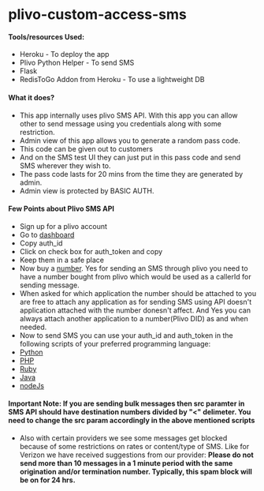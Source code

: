 plivo-custom-access-sms
=======================

#### Tools/resources Used:
* Heroku - To deploy the app
* Plivo Python Helper - To send SMS
* Flask
* RedisToGo Addon from Heroku - To use a lightweight DB

#### What it does?
* This app internally uses plivo SMS API. With this app you can allow other to send message using you credentials
along with some restriction.
* Admin view of this app allows you to generate a random pass code.
* This code can be given out to customers
* And on the SMS test UI they can just put in this pass code and send SMS wherever they wish to.
* The pass code lasts for 20 mins from the time they are generated by admin.
* Admin view is protected by BASIC AUTH.


#### Few Points about Plivo SMS API



* Sign up for a plivo account
* Go to [dashboard](https://manage.plivo.com/dashboard/)
* Copy auth_id
* Click on check box for auth_token and copy
* Keep them in a safe place
* Now buy a [number](https://manage.plivo.com/number/search/). Yes for sending an SMS through plivo you need to have a number bought from plivo which would be used as a callerId for sending message.
* When asked for which application the number should be attached to you are free to attach any application as for sending SMS using API doesn't application attached with the number donesn't affect. And Yes you can always attach another application to a number(Plivo DID) as and when needed.
* Now to send SMS you can use your auth_id and auth_token in the following scripts of your preferred programming language:
*   [Python](https://github.com/plivo/plivo-examples-python/blob/master/plivo_message.py)
*   [PHP](https://github.com/plivo/plivo-examples-php/blob/master/plivo_message.php)
*   [Ruby](https://github.com/plivo/plivo-examples-ruby/blob/master/plivo_message.rb)
*   [Java](hhttps://github.com/plivo/plivo-examples-java/blob/master/Message/SendMessage.java)
*   [nodeJs](https://github.com/plivo/plivo-examples-node/blob/master/message.js)
    						

#### Important Note: If you are sending **bulk** messages then src paramter in SMS API should have destination numbers divided by "<" delimeter. You need to change the src param accordingly in the above mentioned scripts

* Also with certain providers we see some messages get blocked because of some restrictions on rates or content/type of SMS. Like for Verizon we have received suggestions from our provider:
   **Please do not send more than 10 messages in a 1 minute period with the same origination and/or termination number. Typically, this spam block will be on for 24 hrs.**
